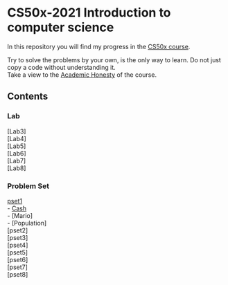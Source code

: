 # CS50x-2021 Introduction to computer science
 In this repository you will find my progress in the [CS50x course](https://cs50.harvard.edu/x/2021/). <br />
 
 Try to solve the problems by your own, is the only way to learn. Do not just copy a code without understanding it.<br />
 Take a view to the [Academic Honesty](https://cs50.harvard.edu/x/2021/honesty/) of the course.
 
 ## Contents
 ### Lab
 [Lab3]<br />
 [Lab4]<br />
 [Lab5]<br />
 [Lab6]<br />
 [Lab7]<br />
 [Lab8]<br />
 ### Problem Set
 [pset1](https://cs50.harvard.edu/x/2021/psets/1/)<br />
    - [Cash]()<br />
    - [Mario]<br />
    - [Population]<br />
 [pset2]<br />
 [pset3]<br />
 [pset4]<br />
 [pset5]<br />
 [pset6]<br />
 [pset7]<br />
 [pset8]<br />
 
 
